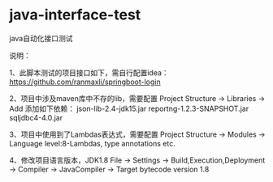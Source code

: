 # java-interface-test
 java自动化接口测试

说明：

1、此脚本测试的项目接口如下，需自行配置idea：
https://github.com/ranmaxli/springboot-login

2、项目中涉及maven库中不存的lib，需要配置
Project Structure  → Libraries  → Add 添加如下依赖：
json-lib-2.4-jdk15.jar
reportng-1.2.3-SNAPSHOT.jar
sqljdbc4-4.0.jar

3、项目中使用到了Lambdas表达式，需要配置
 Project Structure  → Modules  → Language level:8-Lambdas, type annotations etc.

4、修改项目语言版本，JDK1.8
 File  → Settings  → Build,Execution,Deployment → Compiler  → JavaCompiler  → 
 Target bytecode version 1.8

